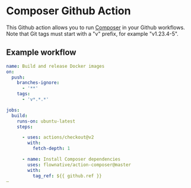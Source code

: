 # Composer Github Action

This Github action allows you to run [Composer](https://getcomposer.org/) in your Github workflows. Note that Git tags
must start with a "v" prefix, for example "v1.23.4-5".

## Example workflow

````yaml
name: Build and release Docker images
on:
  push:
    branches-ignore:
      - '**'
    tags:
      - 'v*.*.*'

jobs:
  build:
    runs-on: ubuntu-latest
    steps:

      - uses: actions/checkout@v2
        with:
          fetch-depth: 1

      - name: Install Composer dependencies
        uses: flownative/action-composer@master
        with:
          tag_ref: ${{ github.ref }}
–
````
